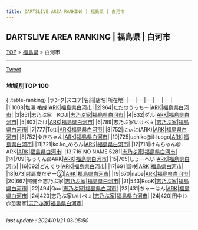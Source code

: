 ```yaml
---
title: DARTSLIVE AREA RANKING | 福島県 | 白河市
---
```

## DARTSLIVE AREA RANKING | 福島県 | 白河市

[TOP](/darts/rank/) > [福島県](/darts/rank/福島県/) > 白河市

___

<a href="https://twitter.com/share?ref_src=twsrc%5Etfw" data-text="DARTSLIVE AREA RANKING | 福島県白河市" class="twitter-share-button" data-via="DARTSLIVE" data-hashtags="DARTSLIVE" data-related="DARTSLIVE" data-show-count="false">Tweet</a>

### 地域別TOP 100

{:.table-ranking}
|ランク|スコア|名前|店名|所在地|
|---|---|---|---|---|
|1|1008|塩澤 祐成|<a href="https://search.dartslive.com/jp/shop/f406d94dd258ff720d9b047a20a7ba1e">ARK</a>|<a href="/darts/rank/福島県/白河市">福島県白河市</a>|
|2|964|ただのうっちー|<a href="https://search.dartslive.com/jp/shop/f406d94dd258ff720d9b047a20a7ba1e">ARK</a>|<a href="/darts/rank/福島県/白河市">福島県白河市</a>|
|3|851|志乃ぶ家　KOJI|<a href="https://search.dartslive.com/jp/shop/0dc1f63c4b1c7c6d0d9b047a20a7ba1e">志乃ぶ家</a>|<a href="/darts/rank/福島県/白河市">福島県白河市</a>|
|4|832|ダル|<a href="https://search.dartslive.com/jp/shop/f406d94dd258ff720d9b047a20a7ba1e">ARK</a>|<a href="/darts/rank/福島県/白河市">福島県白河市</a>|
|5|803|たけ|<a href="https://search.dartslive.com/jp/shop/f406d94dd258ff720d9b047a20a7ba1e">ARK</a>|<a href="/darts/rank/福島県/白河市">福島県白河市</a>|
|6|789|志乃ぶ家いけべぇ|<a href="https://search.dartslive.com/jp/shop/0dc1f63c4b1c7c6d0d9b047a20a7ba1e">志乃ぶ家</a>|<a href="/darts/rank/福島県/白河市">福島県白河市</a>|
|7|777|Totti|<a href="https://search.dartslive.com/jp/shop/f406d94dd258ff720d9b047a20a7ba1e">ARK</a>|<a href="/darts/rank/福島県/白河市">福島県白河市</a>|
|8|752|にぃに(ARK)|<a href="https://search.dartslive.com/jp/shop/f406d94dd258ff720d9b047a20a7ba1e">ARK</a>|<a href="/darts/rank/福島県/白河市">福島県白河市</a>|
|8|752|ゆきちゃん|<a href="https://search.dartslive.com/jp/shop/f406d94dd258ff720d9b047a20a7ba1e">ARK</a>|<a href="/darts/rank/福島県/白河市">福島県白河市</a>|
|10|725|uchiko@il-luogo|<a href="https://search.dartslive.com/jp/shop/f406d94dd258ff720d9b047a20a7ba1e">ARK</a>|<a href="/darts/rank/福島県/白河市">福島県白河市</a>|
|11|721|ko.ko_めろん|<a href="https://search.dartslive.com/jp/shop/f406d94dd258ff720d9b047a20a7ba1e">ARK</a>|<a href="/darts/rank/福島県/白河市">福島県白河市</a>|
|12|718|けんちゃん＠ARK|<a href="https://search.dartslive.com/jp/shop/f406d94dd258ff720d9b047a20a7ba1e">ARK</a>|<a href="/darts/rank/福島県/白河市">福島県白河市</a>|
|13|716|NO NAME 5281|<a href="https://search.dartslive.com/jp/shop/0dc1f63c4b1c7c6d0d9b047a20a7ba1e">志乃ぶ家</a>|<a href="/darts/rank/福島県/白河市">福島県白河市</a>|
|14|709|もっくん@ARK|<a href="https://search.dartslive.com/jp/shop/f406d94dd258ff720d9b047a20a7ba1e">ARK</a>|<a href="/darts/rank/福島県/白河市">福島県白河市</a>|
|15|705|しょーへい|<a href="https://search.dartslive.com/jp/shop/f406d94dd258ff720d9b047a20a7ba1e">ARK</a>|<a href="/darts/rank/福島県/白河市">福島県白河市</a>|
|16|692|どんぐり|<a href="https://search.dartslive.com/jp/shop/f406d94dd258ff720d9b047a20a7ba1e">ARK</a>|<a href="/darts/rank/福島県/白河市">福島県白河市</a>|
|17|691|碧咲|<a href="https://search.dartslive.com/jp/shop/f406d94dd258ff720d9b047a20a7ba1e">ARK</a>|<a href="/darts/rank/福島県/白河市">福島県白河市</a>|
|18|673|肘肩歳だぞー②|<a href="https://search.dartslive.com/jp/shop/f406d94dd258ff720d9b047a20a7ba1e">ARK</a>|<a href="/darts/rank/福島県/白河市">福島県白河市</a>|
|19|670|nabe|<a href="https://search.dartslive.com/jp/shop/f406d94dd258ff720d9b047a20a7ba1e">ARK</a>|<a href="/darts/rank/福島県/白河市">福島県白河市</a>|
|20|667|照健☆志乃ぶ家|<a href="https://search.dartslive.com/jp/shop/0dc1f63c4b1c7c6d0d9b047a20a7ba1e">志乃ぶ家</a>|<a href="/darts/rank/福島県/白河市">福島県白河市</a>|
|21|543|RooK|<a href="https://search.dartslive.com/jp/shop/0dc1f63c4b1c7c6d0d9b047a20a7ba1e">志乃ぶ家</a>|<a href="/darts/rank/福島県/白河市">福島県白河市</a>|
|22|494|Qoo|<a href="https://search.dartslive.com/jp/shop/0dc1f63c4b1c7c6d0d9b047a20a7ba1e">志乃ぶ家</a>|<a href="/darts/rank/福島県/白河市">福島県白河市</a>|
|23|431|ちゃーはん|<a href="https://search.dartslive.com/jp/shop/f406d94dd258ff720d9b047a20a7ba1e">ARK</a>|<a href="/darts/rank/福島県/白河市">福島県白河市</a>|
|24|420|志乃ぶ家いけぺぇ|<a href="https://search.dartslive.com/jp/shop/0dc1f63c4b1c7c6d0d9b047a20a7ba1e">志乃ぶ家</a>|<a href="/darts/rank/福島県/白河市">福島県白河市</a>|
|24|420|田中ｻﾝ@恐妻家|<a href="https://search.dartslive.com/jp/shop/0dc1f63c4b1c7c6d0d9b047a20a7ba1e">志乃ぶ家</a>|<a href="/darts/rank/福島県/白河市">福島県白河市</a>|



___

_last update : 2024/01/21 03:05:50_


<script src="https://cdnjs.cloudflare.com/ajax/libs/jquery/3.6.1/jquery.min.js" integrity="sha512-aVKKRRi/Q/YV+4mjoKBsE4x3H+BkegoM/em46NNlCqNTmUYADjBbeNefNxYV7giUp0VxICtqdrbqU7iVaeZNXA==" crossorigin="anonymous" referrerpolicy="no-referrer"></script>
<script src="https://cdnjs.cloudflare.com/ajax/libs/jquery.tablesorter/2.31.3/js/jquery.tablesorter.min.js" integrity="sha512-qzgd5cYSZcosqpzpn7zF2ZId8f/8CHmFKZ8j7mU4OUXTNRd5g+ZHBPsgKEwoqxCtdQvExE5LprwwPAgoicguNg==" crossorigin="anonymous" referrerpolicy="no-referrer"></script>
<link rel="stylesheet" href="https://cdnjs.cloudflare.com/ajax/libs/jquery.tablesorter/2.31.3/css/theme.default.min.css" integrity="sha512-wghhOJkjQX0Lh3NSWvNKeZ0ZpNn+SPVXX1Qyc9OCaogADktxrBiBdKGDoqVUOyhStvMBmJQ8ZdMHiR3wuEq8+w==" crossorigin="anonymous" referrerpolicy="no-referrer" />
<script>
$(function() {
    $(".table-ranking").tablesorter({sortList:[[0, 0]]});
});
</script>

<script async src="https://platform.twitter.com/widgets.js" charset="utf-8"></script>